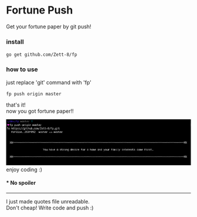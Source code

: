 # Fortune Push

Get your fortune paper by git push!


### install
```terminal
go get github.com/Zett-8/fp
```

### how to use

just replace 'git' command with 'fp'
```terminal
fp push origin master
```

that's it!  
now you got fortune paper!!

![sample](https://github.com/Zett-8/images/blob/master/fp.png)  
enjoy coding :)

  
  

#### * No spoiler
---
I just made quotes file unreadable.  
Don't cheap! Write code and push :)
